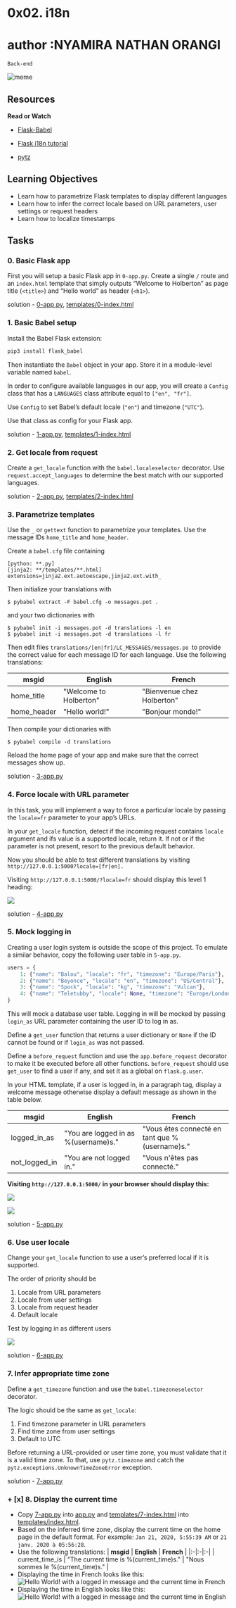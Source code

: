 # 0x02. i18n
# author :NYAMIRA NATHAN ORANGI
`Back-end`

![meme](./images/meme.jpeg)

## Resources

**Read or Watch**

- [Flask-Babel](https://intranet.alxswe.com/rltoken/fBpGjDt2BFuBFiz-jwublQ)

- [Flask i18n tutorial](https://intranet.alxswe.com/rltoken/RtGz7pI7TKnYqrMMG9rWMg)

- [pytz](https://intranet.alxswe.com/rltoken/7rrCz4pkpqAn4FfRZ2Vsvw)

## Learning Objectives

- Learn how to parametrize Flask templates to display different languages
- Learn how to infer the correct locale based on URL parameters, user settings or request headers
- Learn how to localize timestamps

## Tasks

### 0. Basic Flask app

First you will setup a basic Flask app in `0-app.py`. Create a single `/` route and an `index.html` template that simply outputs “Welcome to Holberton” as page title (`<title>`) and “Hello world” as header (`<h1>`).

solution - [0-app.py](./0-app.py), [templates/0-index.html](./templates/0-index.html)

### 1. Basic Babel setup

Install the Babel Flask extension:

```bash
pip3 install flask_babel
```

Then instantiate the `Babel` object in your app. Store it in a module-level variable named `babel`.

In order to configure available languages in our app, you will create a `Config` class that has a `LANGUAGES` class attribute equal to `["en", "fr"]`.

Use `Config` to set Babel’s default locale (`"en"`) and timezone (`"UTC"`).

Use that class as config for your Flask app.

solution - [1-app.py](./1-app.py), [templates/1-index.html](./templates/1-index.html)

### 2. Get locale from request

Create a `get_locale` function with the `babel.localeselector` decorator. Use `request.accept_languages` to determine the best match with our supported languages.

solution - [2-app.py](./2-app.py), [templates/2-index.html](./templates/2-index.html)

### 3. Parametrize templates

Use the `_` or `gettext` function to parametrize your templates. Use the message IDs `home_title` and `home_header`.

Create a `babel.cfg` file containing

```
[python: **.py]
[jinja2: **/templates/**.html]
extensions=jinja2.ext.autoescape,jinja2.ext.with_

```

Then initialize your translations with

```shell
$ pybabel extract -F babel.cfg -o messages.pot .
```

and your two dictionaries with

```shell
$ pybabel init -i messages.pot -d translations -l en
$ pybabel init -i messages.pot -d translations -l fr
```

Then edit files `translations/[en|fr]/LC_MESSAGES/messages.po `to provide the correct value for each message ID for each language. Use the following translations:

| msgid | English | French |
| ----- | ------- | ------ |
| home_title | "Welcome to Holberton" | "Bienvenue chez Holberton" |
| home_header | "Hello world!" | "Bonjour monde!" |

Then compile your dictionaries with

```
$ pybabel compile -d translations
```

Reload the home page of your app and make sure that the correct messages show up.

solution - [3-app.py](./3-app.py)

### 4.  Force locale with URL parameter

In this task, you will implement a way to force a particular locale by passing the `locale=fr` parameter to your app’s URLs.

In your `get_locale` function, detect if the incoming request contains `locale` argument and ifs value is a supported locale, return it. If not or if the parameter is not present, resort to the previous default behavior.

Now you should be able to test different translations by visiting `http://127.0.0.1:5000?locale=[fr|en].`

Visiting `http://127.0.0.1:5000/?locale=fr` should display this level 1 heading:

![](./images/img4.png)

solution - [4-app.py](./4-app.py)

### 5. Mock logging in

Creating a user login system is outside the scope of this project. To emulate a similar behavior, copy the following user table in `5-app.py`.

```python
users = {
    1: {"name": "Balou", "locale": "fr", "timezone": "Europe/Paris"},
    2: {"name": "Beyonce", "locale": "en", "timezone": "US/Central"},
    3: {"name": "Spock", "locale": "kg", "timezone": "Vulcan"},
    4: {"name": "Teletubby", "locale": None, "timezone": "Europe/London"},
}
```

This will mock a database user table. Logging in will be mocked by passing `login_as` URL parameter containing the user ID to log in as.

Define a `get_user` function that returns a user dictionary or `None` if the ID cannot be found or if `login_as` was not passed.

Define a `before_request` function and use the `app.before_request` decorator to make it be executed before all other functions. `before_request` should use `get_user` to find a user if any, and set it as a global on `flask.g.user`.

In your HTML template, if a user is logged in, in a paragraph tag, display a welcome message otherwise display a default message as shown in the table below.

| msgid	| English | French |
| ----- | ------- | ------ |
| logged_in_as | "You are logged in as %(username)s." | "Vous êtes connecté en tant que %(username)s." |
| not_logged_in | "You are not logged in." | "Vous n'êtes pas connecté." |
**Visiting `http://127.0.0.1:5000/` in your browser should display this:**

![](./images/img5.png)

![](./images/img5b.png)

solution - [5-app.py](./5-app.py)

### 6. Use user locale

Change your `get_locale` function to use a user’s preferred local if it is supported.

The order of priority should be

1. Locale from URL parameters
2. Locale from user settings
3. Locale from request header
4. Default locale

Test by logging in as different users

![](./images/img6.png)

solution - [6-app.py](./6-app.py)

### 7. Infer appropriate time zone

Define a `get_timezone` function and use the `babel.timezoneselector` decorator.

The logic should be the same as `get_locale`:

1. Find timezone parameter in URL parameters
2. Find time zone from user settings
3. Default to UTC

Before returning a URL-provided or user time zone, you must validate that it is a valid time zone. To that, use `pytz.timezone` and catch the `pytz.exceptions.UnknownTimeZoneError` exception.

solution - [7-app.py](./7-app.py)

### + [x] 8. **Display the current time**
  + Copy [7-app.py](7-app.py) into [app.py](app.py) and [templates/7-index.html](templates/7-index.html) into [templates/index.html](templates/index.html).
  + Based on the inferred time zone, display the current time on the home page in the default format. For example:
    `Jan 21, 2020, 5:55:39 AM` or `21 janv. 2020 à 05:56:28`.
  + Use the following translations:
    | **msgid** | **English** | **French** |
    |:-|:-|:-|
    | current_time_is | "The current time is %(current_time)s." | "Nous sommes le %(current_time)s." |
  + Displaying the time in French looks like this:<br/>
    ![Hello World! with a logged in message and the current time in French](./images/img8.png)
  + Displaying the time in English looks like this:<br/>
    ![Hello World! with a logged in message and the current time in English](./images/img8a.png)
    
